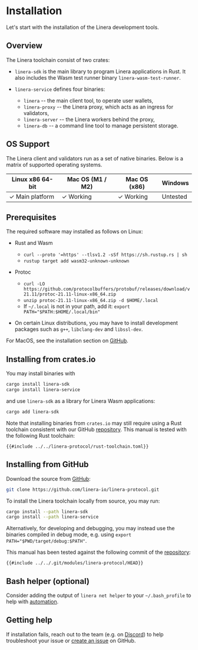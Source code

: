 # Installation

Let's start with the installation of the Linera development tools.

## Overview

The Linera toolchain consist of two crates:

- `linera-sdk` is the main library to program Linera applications in Rust. It
  also includes the Wasm test runner binary `linera-wasm-test-runner`.

- `linera-service` defines four binaries:

  - `linera` -- the main client tool, to operate user wallets,
  - `linera-proxy` -- the Linera proxy, which acts as an ingress for validators,
  - `linera-server` -- the Linera workers behind the proxy,
  - `linera-db` -- a command line tool to manage persistent storage.

## OS Support

The Linera client and validators run as a set of native binaries. Below is a
matrix of supported operating systems.

| Linux x86 64-bit | Mac OS (M1 / M2) | Mac OS (x86) | Windows  |
| ---------------- | ---------------- | ------------ | -------- |
| ✓ Main platform  | ✓ Working        | ✓ Working    | Untested |

## Prerequisites

The required software may installed as follows on Linux:

- Rust and Wasm

  - `curl --proto '=https' --tlsv1.2 -sSf https://sh.rustup.rs | sh`
  - `rustup target add wasm32-unknown-unknown`

- Protoc

  - `curl -LO https://github.com/protocolbuffers/protobuf/releases/download/v21.11/protoc-21.11-linux-x86_64.zip`
  - `unzip protoc-21.11-linux-x86_64.zip -d $HOME/.local`
  - If `~/.local` is not in your path, add it:
    `export PATH="$PATH:$HOME/.local/bin"`

- On certain Linux distributions, you may have to install development packages
  such as `g++`, `libclang-dev` and `libssl-dev`.

For MacOS, see the installation section on
[GitHub](https://github.com/linera-io/linera-protocol/blob/main/INSTALL.md).

## Installing from crates.io

You may install binaries with

```bash
cargo install linera-sdk
cargo install linera-service
```

and use `linera-sdk` as a library for Linera Wasm applications:

```bash
cargo add linera-sdk
```

Note that installing binaries from `crates.io` may still require using a Rust
toolchain consistent with our GitHub
[repository](https://github.com/linera-io/linera-protocol). This manual is
tested with the following Rust toolchain:

```text
{{#include ../../linera-protocol/rust-toolchain.toml}}
```

## Installing from GitHub

Download the source from [GitHub](https://github.com/linera-io/linera-protocol):

```bash
git clone https://github.com/linera-io/linera-protocol.git
```

To install the Linera toolchain locally from source, you may run:

```bash
cargo install --path linera-sdk
cargo install --path linera-service
```

Alternatively, for developing and debugging, you may instead use the binaries
compiled in debug mode, e.g. using `export PATH="$PWD/target/debug:$PATH"`.

This manual has been tested against the following commit of the
[repository](https://github.com/linera-io/linera-protocol):

```text
{{#include ../../.git/modules/linera-protocol/HEAD}}
```

## Bash helper (optional)

Consider adding the output of `linera net helper` to your `~/.bash_profile` to
help with [automation](../core_concepts/wallets.md#automation-in-bash).

## Getting help

If installation fails, reach out to the team (e.g. on
[Discord](https://discord.gg/linera)) to help troubleshoot your issue or
[create an issue](https://github.com/linera-io/linera-protocol/issues/new) on
GitHub.

